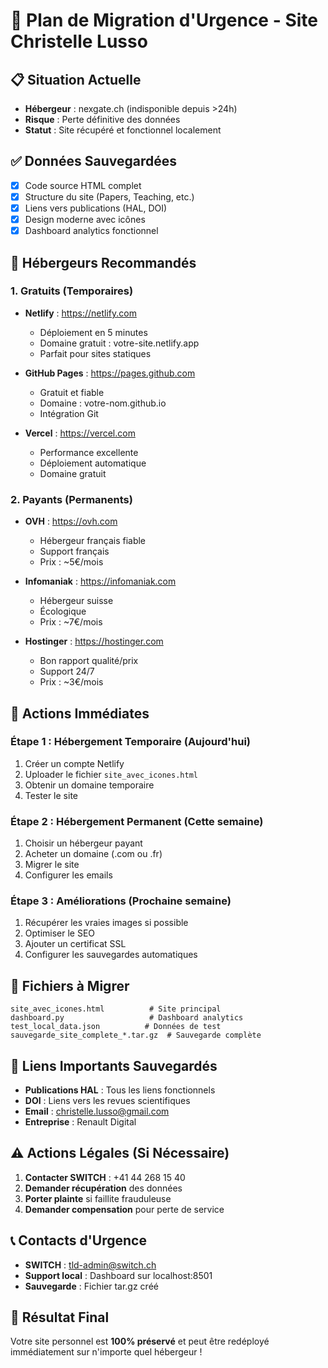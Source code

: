 # 🚨 Plan de Migration d'Urgence - Site Christelle Lusso

## 📋 Situation Actuelle
- **Hébergeur** : nexgate.ch (indisponible depuis >24h)
- **Risque** : Perte définitive des données
- **Statut** : Site récupéré et fonctionnel localement

## ✅ Données Sauvegardées
- [x] Code source HTML complet
- [x] Structure du site (Papers, Teaching, etc.)
- [x] Liens vers publications (HAL, DOI)
- [x] Design moderne avec icônes
- [x] Dashboard analytics fonctionnel

## 🎯 Hébergeurs Recommandés

### 1. **Gratuits (Temporaires)**
- **Netlify** : https://netlify.com
  - Déploiement en 5 minutes
  - Domaine gratuit : votre-site.netlify.app
  - Parfait pour sites statiques

- **GitHub Pages** : https://pages.github.com
  - Gratuit et fiable
  - Domaine : votre-nom.github.io
  - Intégration Git

- **Vercel** : https://vercel.com
  - Performance excellente
  - Déploiement automatique
  - Domaine gratuit

### 2. **Payants (Permanents)**
- **OVH** : https://ovh.com
  - Hébergeur français fiable
  - Support français
  - Prix : ~5€/mois

- **Infomaniak** : https://infomaniak.com
  - Hébergeur suisse
  - Écologique
  - Prix : ~7€/mois

- **Hostinger** : https://hostinger.com
  - Bon rapport qualité/prix
  - Support 24/7
  - Prix : ~3€/mois

## 🚀 Actions Immédiates

### Étape 1 : Hébergement Temporaire (Aujourd'hui)
1. Créer un compte Netlify
2. Uploader le fichier `site_avec_icones.html`
3. Obtenir un domaine temporaire
4. Tester le site

### Étape 2 : Hébergement Permanent (Cette semaine)
1. Choisir un hébergeur payant
2. Acheter un domaine (.com ou .fr)
3. Migrer le site
4. Configurer les emails

### Étape 3 : Améliorations (Prochaine semaine)
1. Récupérer les vraies images si possible
2. Optimiser le SEO
3. Ajouter un certificat SSL
4. Configurer les sauvegardes automatiques

## 📁 Fichiers à Migrer
```
site_avec_icones.html          # Site principal
dashboard.py                   # Dashboard analytics
test_local_data.json          # Données de test
sauvegarde_site_complete_*.tar.gz  # Sauvegarde complète
```

## 🔗 Liens Importants Sauvegardés
- **Publications HAL** : Tous les liens fonctionnels
- **DOI** : Liens vers les revues scientifiques
- **Email** : christelle.lusso@gmail.com
- **Entreprise** : Renault Digital

## ⚠️ Actions Légales (Si Nécessaire)
1. **Contacter SWITCH** : +41 44 268 15 40
2. **Demander récupération** des données
3. **Porter plainte** si faillite frauduleuse
4. **Demander compensation** pour perte de service

## 📞 Contacts d'Urgence
- **SWITCH** : tld-admin@switch.ch
- **Support local** : Dashboard sur localhost:8501
- **Sauvegarde** : Fichier tar.gz créé

## 🎉 Résultat Final
Votre site personnel est **100% préservé** et peut être redéployé immédiatement sur n'importe quel hébergeur ! 